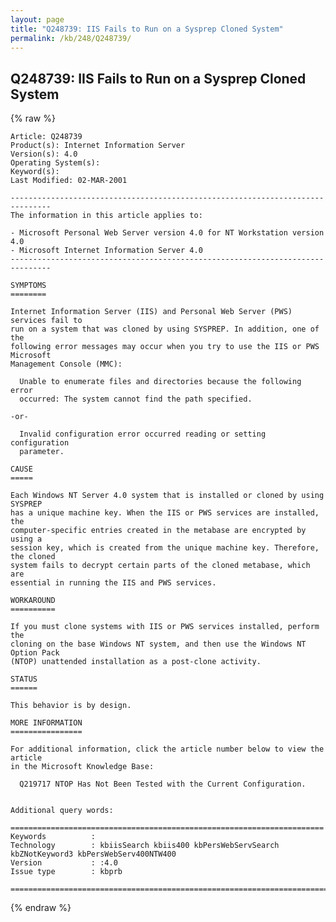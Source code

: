 ```yaml
---
layout: page
title: "Q248739: IIS Fails to Run on a Sysprep Cloned System"
permalink: /kb/248/Q248739/
---
```


## Q248739: IIS Fails to Run on a Sysprep Cloned System

{% raw %}

	Article: Q248739
	Product(s): Internet Information Server
	Version(s): 4.0
	Operating System(s): 
	Keyword(s): 
	Last Modified: 02-MAR-2001
	
	-------------------------------------------------------------------------------
	The information in this article applies to:
	
	- Microsoft Personal Web Server version 4.0 for NT Workstation version 4.0 
	- Microsoft Internet Information Server 4.0 
	-------------------------------------------------------------------------------
	
	SYMPTOMS
	========
	
	Internet Information Server (IIS) and Personal Web Server (PWS) services fail to
	run on a system that was cloned by using SYSPREP. In addition, one of the
	following error messages may occur when you try to use the IIS or PWS Microsoft
	Management Console (MMC):
	
	  Unable to enumerate files and directories because the following error
	  occurred: The system cannot find the path specified.
	
	-or-
	
	  Invalid configuration error occurred reading or setting configuration
	  parameter.
	
	CAUSE
	=====
	
	Each Windows NT Server 4.0 system that is installed or cloned by using SYSPREP
	has a unique machine key. When the IIS or PWS services are installed, the
	computer-specific entries created in the metabase are encrypted by using a
	session key, which is created from the unique machine key. Therefore, the cloned
	system fails to decrypt certain parts of the cloned metabase, which are
	essential in running the IIS and PWS services.
	
	WORKAROUND
	==========
	
	If you must clone systems with IIS or PWS services installed, perform the
	cloning on the base Windows NT system, and then use the Windows NT Option Pack
	(NTOP) unattended installation as a post-clone activity.
	
	STATUS
	======
	
	This behavior is by design.
	
	MORE INFORMATION
	================
	
	For additional information, click the article number below to view the article
	in the Microsoft Knowledge Base:
	
	  Q219717 NTOP Has Not Been Tested with the Current Configuration.
	
	
	Additional query words:
	
	======================================================================
	Keywords          :  
	Technology        : kbiisSearch kbiis400 kbPersWebServSearch kbZNotKeyword3 kbPersWebServ400NTW400
	Version           : :4.0
	Issue type        : kbprb
	
	=============================================================================
	

{% endraw %}
